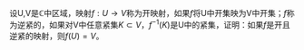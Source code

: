 设U,V是$\mathbb{C}$中区域，映射$f:U\to V$称为开映射，如果$f$将U中开集映为V中开集；$f$称为逆紧的，如果对V中任意紧集$K\subset V$，$f^{-1}(K)$是U中的紧集，证明：如果$f$是开且逆紧的映射，则$f(U)=V$。
